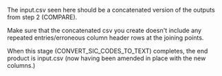 The input.csv seen here should be a concatenated version of the outputs from step 2 (COMPARE).

Make sure that the concatenated csv you create doesn't include any repeated entries/erroneous column header rows at the joining points.

When this stage (CONVERT_SIC_CODES_TO_TEXT) completes, the end product is input.csv (now having been amended in place with the new columns.)